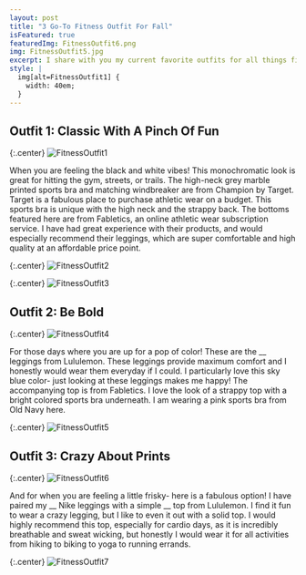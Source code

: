 ```yaml
---
layout: post
title: "3 Go-To Fitness Outfit For Fall"
isFeatured: true
featuredImg: FitnessOutfit6.png
img: FitnessOutfit5.jpg
excerpt: I share with you my current favorite outfits for all things fitness. 
style: |
  img[alt=FitnessOutfit1] {
    width: 40em;
  }
---
```



## Outfit 1: Classic With A Pinch Of Fun


{:.center}
![FitnessOutfit1](/assets/images/FitnessOutfit1.jpg "FitnessOutfit1")


When you are feeling the black and white vibes! This monochromatic look is great for hitting the gym, streets, or trails. The high-neck grey marble printed sports bra and matching windbreaker are from Champion by Target. Target is a fabulous place to purchase athletic wear on a budget. This sports bra is unique with the high neck and the strappy back. The bottoms featured here are from Fabletics, an online athletic wear subscription service. I have had great experience with their products, and would especially recommend their leggings, which are super comfortable and high quality at an affordable price point. 


{:.center}
![FitnessOutfit2](/assets/images/FitnessOutfit2.jpg "FitnessOutfit2")


{:.center}
![FitnessOutfit3](/assets/images/FitnessOutfit3.jpg "FitnessOutfit3")


## Outfit 2: Be Bold


{:.center}
![FitnessOutfit4](/assets/images/FitnessOutfit4.jpg "FitnessOutfit4")


For those days where you are up for a pop of color! These are the __ leggings from Lululemon.  These leggings provide maximum comfort and I honestly would wear them everyday if I could. I particularly love this sky blue color- just looking at these leggings makes me happy! The accompanying top is from Fabletics.  I love the look of a strappy top with a bright colored sports bra underneath.  I am wearing a pink sports bra from Old Navy here.


{:.center}
![FitnessOutfit5](/assets/images/FitnessOutfit5.jpg "FitnessOutfit5")


## Outfit 3: Crazy About Prints


{:.center}
![FitnessOutfit6](/assets/images/FitnessOutfit6.jpg "FitnessOutfit6")


And for when you are feeling a little frisky- here is a fabulous option! I have paired my __ Nike leggings with a simple __ top from Lululemon.  I find it fun to wear a crazy legging, but I like to even it out with a solid top.  I would highly recommend this top, especially for cardio days, as it is incredibly breathable and sweat wicking, but honestly I would wear it for all activities from hiking to biking to yoga to running errands. 


{:.center}
![FitnessOutfit7](/assets/images/FitnessOutfit7.jpg "FitnessOutfit7")
